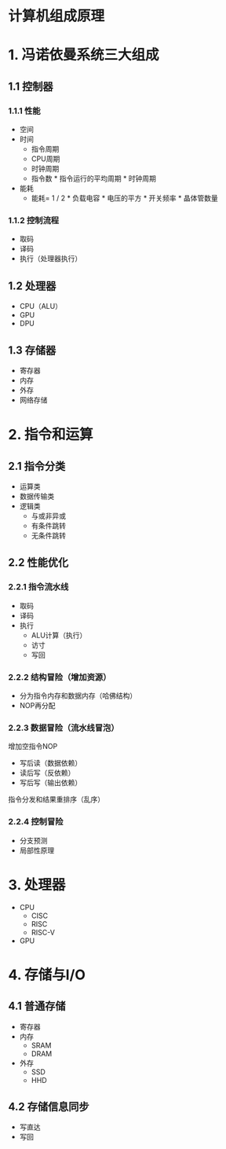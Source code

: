 # 计算机组成原理

# 1. 冯诺依曼系统三大组成

## 1.1 控制器

### 1.1.1 性能

- 空间
- 时间
  - 指令周期
  - CPU周期
  - 时钟周期
  - 指令数 * 指令运行的平均周期 * 时钟周期 
- 能耗
  - 能耗= 1 / 2 * 负载电容 * 电压的平方 * 开关频率 * 晶体管数量

### 1.1.2 控制流程

- 取码
- 译码
- 执行（处理器执行）

## 1.2 处理器

- CPU（ALU）
- GPU
- DPU

## 1.3 存储器

- 寄存器
- 内存
- 外存
- 网络存储

# 2. 指令和运算

## 2.1 指令分类

- 运算类
- 数据传输类
- 逻辑类
  - 与或非异或
  - 有条件跳转
  - 无条件跳转

## 2.2 性能优化

### 2.2.1 指令流水线

- 取码
- 译码
- 执行
  - ALU计算（执行）
  - 访寸
  - 写回

### 2.2.2 结构冒险（增加资源）

- 分为指令内存和数据内存（哈佛结构）
- NOP再分配

### 2.2.3 数据冒险（流水线冒泡）

增加空指令NOP

- 写后读（数据依赖）
- 读后写（反依赖）
- 写后写（输出依赖）

指令分发和结果重排序（乱序）

### 2.2.4 控制冒险

- 分支预测
- 局部性原理

# 3. 处理器

- CPU
  - CISC
  - RISC
  - RISC-V
- GPU

# 4. 存储与I/O

## 4.1 普通存储

- 寄存器
- 内存
  - SRAM
  - DRAM
- 外存
  - SSD
  - HHD

## 4.2 存储信息同步

- 写直达
- 写回
